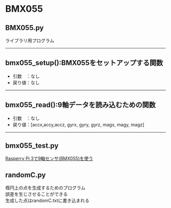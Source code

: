﻿# BMX055

## BMX055.py
ライブラリ用プログラム  

---
## bmx055_setup():BMX055をセットアップする関数  
- 引数　：なし  
- 戻り値：なし  
---
## bmx055_read():9軸データを読み込むための関数  
- 引数　：なし  
- 戻り値：[accx,accy,accz, gyrx, gyry, gyrz, magx, magy, magz]　　
---
## bmx055_test.py
[Rasperry Pi 3で9軸センサ(BMX055)を使う](https://qiita.com/hiro-han/items/ca881a6c76559af9f57a)

## randomC.py
楕円上の点を生成するためのプログラム  
誤差を生じさせることができる  
生成した点はrandomC.txtに書き込まれる
